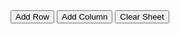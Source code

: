 <!DOCTYPE html>
<html lang="en">
<head>
  <meta charset="UTF-8">
  <meta name="viewport" content="width=device-width, initial-scale=1.0">
  <title>Google Sheets Mimic</title>
  <link rel="stylesheet" href="style.css">
</head>
<body>
  <div class="toolbar">
    <button onclick="addRow()">Add Row</button>
    <button onclick="addColumn()">Add Column</button>
    <button onclick="clearSheet()">Clear Sheet</button>
  </div>

  <div id="spreadsheet">
    <table id="sheet">
      <!-- The table rows and columns will be dynamically created here -->
    </table>
  </div>

  <script src="script.js"></script>
</body>
</html>

